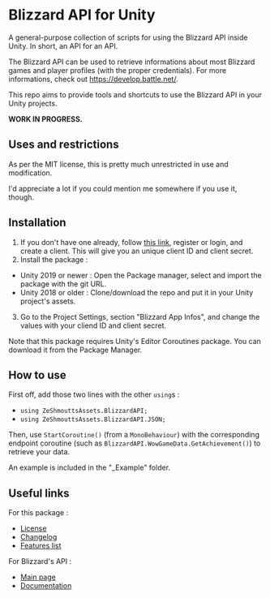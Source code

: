 # Blizzard API for Unity

A general-purpose collection of scripts for using the Blizzard API inside Unity. In short, an API for an API.

The Blizzard API can be used to retrieve informations about most Blizzard games and player profiles (with the proper credentials). For more informations, check out https://develop.battle.net/.

This repo aims to provide tools and shortcuts to use the Blizzard API in your Unity projects.

**WORK IN PROGRESS.**

## Uses and restrictions

As per the MIT license, this is pretty much unrestricted in use and modification.

I'd appreciate a lot if you could mention me somewhere if you use it, though.

## Installation

1. If you don't have one already, follow [this link](https://develop.battle.net/access/), register or login, and create a client. This will give you an unique client ID and client secret.
2. Install the package :
 - Unity 2019 or newer : Open the Package manager, select  and import the package with the git URL.
 - Unity 2018 or older : Clone/download the repo and put it in your Unity project's assets.
3. Go to the Project Settings, section "Blizzard App Infos", and change the values with your cliend ID and client secret.

Note that this package requires Unity's Editor Coroutines package. You can download it from the Package Manager.

## How to use

First off, add those two lines with the other `using`s :

- `using ZeShmouttsAssets.BlizzardAPI;`
- `using ZeShmouttsAssets.BlizzardAPI.JSON;`

Then, use `StartCoroutine()` (from a `MonoBehaviour`) with the corresponding endpoint coroutine (such as `BlizzardAPI.WowGameData.GetAchievement()`) to retrieve your data.

An example is included in the "\_Example" folder.

## Useful links

For this package :
 - [License](LICENSE)
 - [Changelog](CHANGELOG.md)
 - [Features list](TODO.md)

For Blizzard's API :
 - [Main page](https://develop.battle.net/)
 - [Documentation](https://develop.battle.net/documentation)